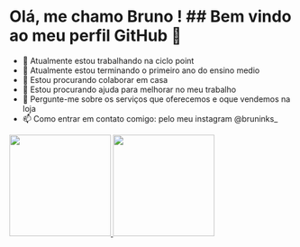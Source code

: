 # Olá, me chamo Bruno ! ## Bem vindo ao meu perfil GitHub 👋
- 🔭 Atualmente estou trabalhando na ciclo point
- 🌱 Atualmente estou terminando o primeiro ano do ensino medio 
- 👯 Estou procurando colaborar em casa 
- 🤔 Estou procurando ajuda para melhorar no meu trabalho 
- 💬 Pergunte-me sobre os serviços que oferecemos e oque vendemos na loja
- 📫 Como entrar em contato comigo: pelo meu instagram @bruninks_

<div><a href="https://github.com/bruninks">
<img height="180em" src="https://github-readme-stats.vercel.app/api/top-langs/?username=Bruninks&layout=compact&langs_count=7&theme=dracula"/>
<img height="180em" src="https://github-readme-stats.vercel.app/api?username=bruninks&show_icons=true&theme=dracula&include_all_commits=true&count_private=true"/>
</div>
